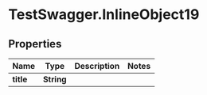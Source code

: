 # TestSwagger.InlineObject19

## Properties

Name | Type | Description | Notes
------------ | ------------- | ------------- | -------------
**title** | **String** |  | 


